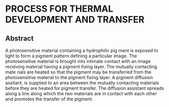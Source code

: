# PROCESS FOR THERMAL DEVELOPMENT AND TRANSFER

## Abstract
A photosensitive material containing a hydrophilic pig ment is exposed to light to form a pigment pattern defining a particular image. The photosensitive material is brought into intimate contact with an image receiving material having a pigment fixing layer. The mutually contacting mate rials are heated so that the pigment may be transferred from the photosensitive material to the pigment fixing layer. A pigment diffusion assitant, is supplied to an area between the mutually contacting materials before they are heated for pigment transfer. The diffusion assistant spreads along a line along which the two materials are in contact with each other and promotes the transfer of the pigment.
